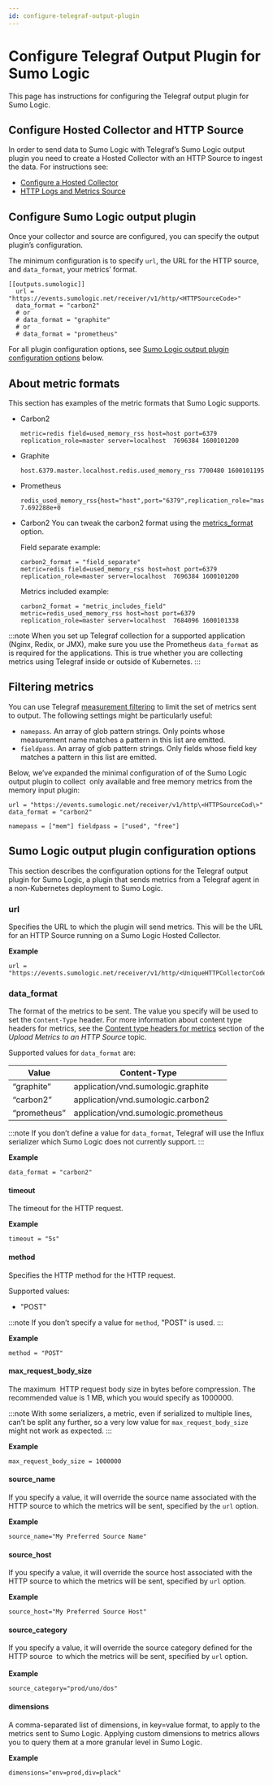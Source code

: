 ```yaml
---
id: configure-telegraf-output-plugin
---
```


# Configure Telegraf Output Plugin for Sumo Logic

This page has instructions for configuring the Telegraf output plugin for Sumo Logic.

## Configure Hosted Collector and HTTP Source

In order to send data to Sumo Logic with Telegraf’s Sumo Logic output plugin you need to create a Hosted Collector with an HTTP Source to ingest the data. For instructions see:

 * [Configure a Hosted Collector](../../configure-hosted-collector.md)
 * [HTTP Logs and Metrics Source](/docs/send-data/sources/sources-hosted-collectors/http-logs-metrics-source)

## Configure Sumo Logic output plugin

Once your collector and source are configured, you can specify the output plugin’s configuration. 

The minimum configuration is to specify `url`, the URL for the HTTP source, and `data_format`, your metrics’ format.

```
[[outputs.sumologic]]
  url = "https://events.sumologic.net/receiver/v1/http/<HTTPSourceCode>"
  data_format = "carbon2"
  # or
  # data_format = "graphite"
  # or
  # data_format = "prometheus"
```

For all plugin configuration options, see [Sumo Logic output plugin configuration options](#sumo-logic-output-plugin-configuration-options) below.

## About metric formats

This section has examples of the metric formats that Sumo Logic supports.

* Carbon2
  
    ```
    metric=redis field=used_memory_rss host=host port=6379 replication_role=master server=localhost  7696384 1600101200  
    ```

* Graphite
  
    ```
    host.6379.master.localhost.redis.used_memory_rss 7700480 1600101195
    ```
    
* Prometheus
  
    ```
    redis_used_memory_rss{host="host",port="6379",replication_role="master",server="localhost"} 7.692288e+0
    ```
    
* Carbon2   You can tweak the carbon2 format using the [metrics_format](https://github.com/influxdata/telegraf/tree/master/plugins/serializers/carbon2#metrics-format") option. 

    Field separate example:
  
    ```
    carbon2_format = "field_separate" 
    metric=redis field=used_memory_rss host=host port=6379 replication_role=master server=localhost  7696384 1600101200
    ```
    
    Metrics included example:
  
    ```
    carbon2_format = "metric_includes_field"
    metric=redis_used_memory_rss host=host port=6379 replication_role=master server=localhost  7684096 1600101338
    ```
    
:::note
When you set up Telegraf collection for a supported application (Nginx, Redix, or JMX), make sure you use the Prometheus `data_format` as is required for the applications. This is true whether you are collecting metrics using Telegraf inside or outside of Kubernetes.
:::

## Filtering metrics

You can use Telegraf [measurement filtering](https://docs.influxdata.com/telegraf/v1.15/administration/configuration/#measurement-filtering) to limit the set of metrics sent to output. The following settings might be particularly useful:

* `namepass`. An array of glob pattern strings. Only points whose measurement name matches a pattern in this list are emitted.
* `fieldpass`. An array of glob pattern strings. Only fields whose field key matches a pattern in this list are emitted.

Below, we’ve expanded the minimal configuration of of the Sumo Logic output plugin to collect  only available and free memory metrics from the memory input plugin:  
  
```
url = "https://events.sumologic.net/receiver/v1/http\<HTTPSourceCod\>" data_format = "carbon2"
```

```
namepass = ["mem"] fieldpass = ["used", "free"]
```

## Sumo Logic output plugin configuration options

This section describes the configuration options for the Telegraf output plugin for Sumo Logic, a plugin that sends metrics from a Telegraf agent in a non-Kubernetes deployment to Sumo Logic. 

### url

Specifies the URL to which the plugin will send metrics. This will be the URL for an HTTP Source running on a Sumo Logic Hosted Collector. 

**Example**

```
url = "https://events.sumologic.net/receiver/v1/http/<UniqueHTTPCollectorCode>"
```

### data_format

The format of the metrics to be sent. The value you specify will be used to set the `Content-Type` header. For more information about content type headers for metrics, see the [Content type headers for metrics](../../sources/sources-hosted-collectors/http-logs-metrics-source/upload-metrics-to-http-source.md) section of the *Upload Metrics to an HTTP Source* topic.

Supported values for `data_format` are: 

| Value        | Content-Type                         |
|--------------|--------------------------------------|
| “graphite”   | application/vnd.sumologic.graphite   |
| “carbon2”    | application/vnd.sumologic.carbon2    |
| “prometheus” | application/vnd.sumologic.prometheus |

:::note
If you don’t define a value for `data_format`, Telegraf will use the Influx serializer which Sumo Logic does not currently support.
:::

**Example**

`data_format = "carbon2"`

#### timeout

The timeout for the HTTP request.

**Example**

`timeout = "5s"`

#### method

Specifies the HTTP method for the HTTP request.

Supported values:

 * "POST" 

:::note
If you don’t specify a value for `method`, "POST" is used.
:::

**Example**

```
method = "POST"
```

#### max_request_body_size 

The maximum  HTTP request body size in bytes before compression. The recommended value is 1 MB, which you would specify as 1000000.

:::note
With some serializers, a metric, even if serialized to multiple lines, can’t be split any further, so a very low value for `max_request_body_size` might not work as expected.
:::

**Example**

```
max_request_body_size = 1000000
```

#### source_name

If you specify a value, it will override the source name associated with the HTTP source to which the metrics will be sent, specified by the `url` option. 

**Example**

```
source_name="My Preferred Source Name"
```

#### source_host

If you specify a value, it will override the source host associated with the HTTP source to which the metrics will be sent, specified by `url` option. 

**Example**

```
source_host="My Preferred Source Host"
```

#### source_category

If you specify a value, it will override the source category defined for the HTTP source  to which the metrics will be sent, specified by `url` option.   
   
**Example**

```
source_category="prod/uno/dos"
```

#### dimensions

A comma-separated list of dimensions, in key=value format, to apply to the metrics sent to Sumo Logic. Applying custom dimensions to metrics allows you to query them at a more granular level in Sumo Logic. 

**Example**

```
dimensions="env=prod,div=plack"
```